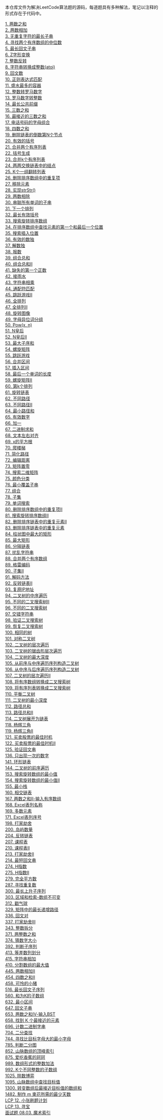 本仓库文件为解决LeetCode算法题的源码，每道题具有多种解法，笔记以注释的形式存在于代码中。

[1. 两数之和](https://github.com/Seventeen1Gx/LeetCodeAlgorithm/blob/master/src/TwoSum.java)
<br/>[2. 两数相加](https://github.com/Seventeen1Gx/LeetCodeAlgorithm/blob/master/src/AddTowNum.java)
<br/>[3. 无重复字符的最长子串](https://github.com/Seventeen1Gx/LeetCodeAlgorithm/blob/master/src/LengthOfLongestSubstring.java)
<br/> [4. 寻找两个有序数组的中位数](https://github.com/Seventeen1Gx/LeetCodeAlgorithm/blob/master/src/MedianOfTwoSortedArrays.java)
<br/>[5. 最长回文子串](https://github.com/Seventeen1Gx/LeetCodeAlgorithm/blob/master/src/LongestPalindromicSubstring.java)
<br/>[6. Z字形变换](https://github.com/Seventeen1Gx/LeetCodeAlgorithm/blob/master/src/ZigzagConversion.java)
<br/>[7. 整数反转](https://github.com/Seventeen1Gx/LeetCodeAlgorithm/blob/master/src/ReverseInteger.java)
<br/>[8. 字符串转换成整数(atoi)](https://github.com/Seventeen1Gx/LeetCodeAlgorithm/blob/master/src/AtoI.java)
<br/>[9. 回文数](https://github.com/Seventeen1Gx/LeetCodeAlgorithm/blob/master/src/PalindromeNum.java)
<br/>[10. 正则表达式匹配](https://github.com/Seventeen1Gx/LeetCodeAlgorithm/blob/master/src/RegularExpressionMatching.java)
<br/>[11. 盛水最多的容器](https://github.com/Seventeen1Gx/LeetCodeAlgorithm/blob/master/src/ContainerWithMostWater.java)
<br/>[12. 整数转罗马数字](https://github.com/Seventeen1Gx/LeetCodeAlgorithm/blob/master/src/IntegerToRoman.java)
<br/>[13. 罗马数字转整数](https://github.com/Seventeen1Gx/LeetCodeAlgorithm/blob/master/src/RomanToInteger.java)
<br/>[14. 最长公共前缀](https://github.com/Seventeen1Gx/LeetCodeAlgorithm/blob/master/src/LongestCommonPrefix.java)
<br/>[15. 三数之和](https://github.com/Seventeen1Gx/LeetCodeAlgorithm/blob/master/src/ThreeSum.java)
<br/>[16. 最接近的三数之和](https://github.com/Seventeen1Gx/LeetCodeAlgorithm/blob/master/src/ThreeSumClosest.java)
<br/>[17. 电话号码的字母组合](https://github.com/Seventeen1Gx/LeetCodeAlgorithm/blob/master/src/LetterCombinationsOfPhoneNum.java)
<br/>[18. 四数之和](https://github.com/Seventeen1Gx/LeetCodeAlgorithm/blob/master/src/FourSum.java)
<br/>[19. 删除链表的倒数第N个节点](https://github.com/Seventeen1Gx/LeetCodeAlgorithm/blob/master/src/RemoveNthNodeFromEndOfList.java)
<br/>[20. 有效的括号](https://github.com/Seventeen1Gx/LeetCodeAlgorithm/blob/master/src/ValidParentheses.java)
<br/>[21. 合并两个有序列表](https://github.com/Seventeen1Gx/LeetCodeAlgorithm/blob/master/src/MergeTwoSortedLists.java)
<br/>[22. 括号生成](https://github.com/Seventeen1Gx/LeetCodeAlgorithm/blob/master/src/GenerateParentheses.java)
<br/>[23. 合并k个有序列表](https://github.com/Seventeen1Gx/LeetCodeAlgorithm/blob/master/src/MergeKSortedLists.java)
<br/>[24. 两两交换链表中的结点](https://github.com/Seventeen1Gx/LeetCodeAlgorithm/blob/master/src/SwapNodesInPairs.java)
<br/>[25. K个一组翻转列表](https://github.com/Seventeen1Gx/LeetCodeAlgorithm/blob/master/src/SwapNodesInPairs.java)
<br/>[26. 删除排序数组中的重复项](https://github.com/Seventeen1Gx/LeetCodeAlgorithm/blob/master/src/RemoveDuplicatesFromSortedArray.java)
<br/>[27. 移除元素](https://github.com/Seventeen1Gx/LeetCodeAlgorithm/blob/master/src/RemoveDuplicatesFromSortedArray.java)
<br/>[28. 实现strStr()](https://github.com/Seventeen1Gx/LeetCodeAlgorithm/blob/master/src/ImplementStrstr.java)
<br/>[29. 两数相除](https://github.com/Seventeen1Gx/LeetCodeAlgorithm/blob/master/src/DivideTwoIntegers.java)
<br/>[30. 串联所有单词的子串](https://github.com/Seventeen1Gx/LeetCodeAlgorithm/blob/master/src/SubstringWithConcatenationOfAllWords.java)
<br/>[31. 下一个排列](https://github.com/Seventeen1Gx/LeetCodeAlgorithm/blob/master/src/NextPermutation.java)
<br/>[32. 最长有效括号](https://github.com/Seventeen1Gx/LeetCodeAlgorithm/blob/master/src/LongestValidParentheses.java)
<br/>[33. 搜索旋转排序数组](https://github.com/Seventeen1Gx/LeetCodeAlgorithm/blob/master/src/binarySearch/SearchInRotatedSortedArray.java)
<br/>[34. 在排序数组中查找元素的第一个和最后一个位置](https://github.com/Seventeen1Gx/LeetCodeAlgorithm/blob/master/src/binarySearch/FindFirstAndLastPositionOfElementInSortedArray.java)
<br/>[35. 搜索插入位置](https://github.com/Seventeen1Gx/LeetCodeAlgorithm/blob/master/src/binarySearch/SearchInsertPosition.java)
<br/>[36. 有效的数独](https://github.com/Seventeen1Gx/LeetCodeAlgorithm/blob/master/src/SearchInRotatedSortedArray.java)
<br/>[37. 解数独](https://github.com/Seventeen1Gx/LeetCodeAlgorithm/blob/master/src/SudokuSolver.java)
<br/>[38. 报数](https://github.com/Seventeen1Gx/LeetCodeAlgorithm/blob/master/src/CountAndSay.java)
<br/>[39. 组合总和](https://github.com/Seventeen1Gx/LeetCodeAlgorithm/blob/master/src/CombinationSum.java)
<br/>[40. 组合总和Ⅱ](https://github.com/Seventeen1Gx/LeetCodeAlgorithm/blob/master/src/CombinationSumNo2.java)
<br/>[41. 缺失的第一个正数](https://github.com/Seventeen1Gx/LeetCodeAlgorithm/blob/master/src/FirstMissingPositive.java)
<br/>[42. 接雨水](https://github.com/Seventeen1Gx/LeetCodeAlgorithm/blob/master/src/TrappingRainWater.java)
<br/>[43. 字符串相乘](https://github.com/Seventeen1Gx/LeetCodeAlgorithm/blob/master/src/MultiplyStrings.java)
<br/>[44. 通配符匹配](https://github.com/Seventeen1Gx/LeetCodeAlgorithm/blob/master/src/WildcardMatching.java)
<br/>[45. 跳跃游戏Ⅱ](https://github.com/Seventeen1Gx/LeetCodeAlgorithm/blob/master/src/JumpGameNo2.java)
<br/>[46. 全排列](https://github.com/Seventeen1Gx/LeetCodeAlgorithm/blob/master/src/Permutations.java)
<br/>[47. 全排列Ⅱ](https://github.com/Seventeen1Gx/LeetCodeAlgorithm/blob/master/src/PermutationsNo2.java)
<br/>[48. 旋转图像](https://github.com/Seventeen1Gx/LeetCodeAlgorithm/blob/master/src/RotateImage.java)
<br/>[49. 字母异位词分组](https://github.com/Seventeen1Gx/LeetCodeAlgorithm/blob/master/src/GroupAnagrams.java)
<br/>[50. Pow(x, n)](https://github.com/Seventeen1Gx/LeetCodeAlgorithm/blob/master/src/Pow_x_n.java)
<br/>[51. N皇后](https://github.com/Seventeen1Gx/LeetCodeAlgorithm/blob/master/src/NQueen.java)
<br/>[52. N皇后Ⅱ](https://github.com/Seventeen1Gx/LeetCodeAlgorithm/blob/master/src/NQueenNo2.java)
<br/>[53. 最大子序和](https://github.com/Seventeen1Gx/LeetCodeAlgorithm/blob/master/src/MaximumSubarray.java)
<br/>[54. 螺旋矩阵](https://github.com/Seventeen1Gx/LeetCodeAlgorithm/blob/master/src/SpiralMatrix.java)
<br/>[55. 跳跃游戏](https://github.com/Seventeen1Gx/LeetCodeAlgorithm/blob/master/src/JumpGame.java)
<br/>[56. 合并区间](https://github.com/Seventeen1Gx/LeetCodeAlgorithm/blob/master/src/MergeIntervals.java)
<br/>[57. 插入区间](https://github.com/Seventeen1Gx/LeetCodeAlgorithm/blob/master/src/InsertInterval.java)
<br/>[58. 最后一个单词的长度](https://github.com/Seventeen1Gx/LeetCodeAlgorithm/blob/master/src/LengthOfLastWord.java)
<br/>[59. 螺旋矩阵Ⅱ](https://github.com/Seventeen1Gx/LeetCodeAlgorithm/blob/master/src/SpiralMatrixNo2.java)
<br/>[60. 第k个排列](https://github.com/Seventeen1Gx/LeetCodeAlgorithm/blob/master/src/PermutationSequence.java)
<br/>[61. 旋转链表](https://github.com/Seventeen1Gx/LeetCodeAlgorithm/blob/master/src/RotateList.java)
<br/>[62. 不同路径](https://github.com/Seventeen1Gx/LeetCodeAlgorithm/blob/master/src/UniquePaths.java)
<br/>[63. 不同路径Ⅱ](https://github.com/Seventeen1Gx/LeetCodeAlgorithm/blob/master/src/UniquePathsNo2.java)
<br/>[64. 最小路径和](https://github.com/Seventeen1Gx/LeetCodeAlgorithm/blob/master/src/MinimumPathSum.java)
<br/>[65. 有效数字](https://github.com/Seventeen1Gx/LeetCodeAlgorithm/blob/master/src/ValidNumber.java)
<br/>[66. 加一](https://github.com/Seventeen1Gx/LeetCodeAlgorithm/blob/master/src/PlusOne.java)
<br/>[67. 二进制求和](https://github.com/Seventeen1Gx/LeetCodeAlgorithm/blob/master/src/AddBinary.java)
<br/>[68. 文本左右对齐](https://github.com/Seventeen1Gx/LeetCodeAlgorithm/blob/master/src/TextJustification.java)
<br/>[69. x的平方根](https://github.com/Seventeen1Gx/LeetCodeAlgorithm/blob/master/src/binarySearch/SqrtX.java)
<br/>[70. 爬楼梯](https://github.com/Seventeen1Gx/LeetCodeAlgorithm/blob/master/src/ClimbingStairs.java)
<br/>[71. 简化路径](https://github.com/Seventeen1Gx/LeetCodeAlgorithm/blob/master/src/SimplifyPath.java)
<br/>[72. 编辑距离](https://github.com/Seventeen1Gx/LeetCodeAlgorithm/blob/master/src/EditDistance.java)
<br/>[73. 矩阵置零](https://github.com/Seventeen1Gx/LeetCodeAlgorithm/blob/master/src/SetMatrixZeroes.java)
<br/>[74. 搜索二维矩阵](https://github.com/Seventeen1Gx/LeetCodeAlgorithm/blob/master/src/Search2dMatrix.java)
<br/>[75. 颜色分类](https://github.com/Seventeen1Gx/LeetCodeAlgorithm/blob/master/src/SortColors.java)
<br/>[76. 最小覆盖子串](https://github.com/Seventeen1Gx/LeetCodeAlgorithm/blob/master/src/MinimumWindowSubstring.java)
<br/>[77. 组合](https://github.com/Seventeen1Gx/LeetCodeAlgorithm/blob/master/src/Combinations.java)
<br/>[78. 子集](https://github.com/Seventeen1Gx/LeetCodeAlgorithm/blob/master/src/Subsets.java)
<br/>[79. 单词搜索](https://github.com/Seventeen1Gx/LeetCodeAlgorithm/blob/master/src/WordSearch.java)
<br/>[80. 删除排序数组中的重复项II](https://github.com/Seventeen1Gx/LeetCodeAlgorithm/blob/master/src/RemoveDuplicatesFromSortedArrayNo2.java)
<br/>[81. 搜索旋转排序数组II](https://github.com/Seventeen1Gx/LeetCodeAlgorithm/blob/master/src/binarySearch/SearchInRotatedSortedArrayNo2.java)
<br/>[82. 删除排序链表中的重复元素II](https://github.com/Seventeen1Gx/LeetCodeAlgorithm/blob/master/src/RemoveDuplicatesFromSortedListNo2.java)
<br/>[83. 删除排序链表中的重复元素](https://github.com/Seventeen1Gx/LeetCodeAlgorithm/blob/master/src/RemoveDuplicatesFromSortedList.java)
<br/>[84. 柱状图中最大的矩形](https://github.com/Seventeen1Gx/LeetCodeAlgorithm/blob/master/src/SearchInRotatedSortedArray.java)
<br/>[85. 最大矩形](https://github.com/Seventeen1Gx/LeetCodeAlgorithm/blob/master/src/SearchInRotatedSortedArray.java)
<br/>[86. 分隔链表](https://github.com/Seventeen1Gx/LeetCodeAlgorithm/blob/master/src/PartitionList.java)
<br/>[87. 扰乱字符串](https://github.com/Seventeen1Gx/LeetCodeAlgorithm/blob/master/src/ScrambleString.java)
<br/>[88. 合并两个有序数组](https://github.com/Seventeen1Gx/LeetCodeAlgorithm/blob/master/src/MergeSortedArray.java)
<br/>[89. 格雷编码](https://github.com/Seventeen1Gx/LeetCodeAlgorithm/blob/master/src/GrayCode.java)
<br/>[90. 子集II](https://github.com/Seventeen1Gx/LeetCodeAlgorithm/blob/master/src/SubSetsNo2.java)
<br/>[91. 解码方法](https://github.com/Seventeen1Gx/LeetCodeAlgorithm/blob/master/src/DecodeWays.java)
<br/>[92. 反转链表II](https://github.com/Seventeen1Gx/LeetCodeAlgorithm/blob/master/src/ReverseLinkedListNo2.java)
<br/>[93. 复原IP地址](https://github.com/Seventeen1Gx/LeetCodeAlgorithm/blob/master/src/RestoreIpAddresses.java)
<br/>[94. 二叉树的中序遍历](https://github.com/Seventeen1Gx/LeetCodeAlgorithm/blob/master/src/BinaryTreeInorderTraversal.java)
<br/>[95. 不同的二叉搜索树II](https://github.com/Seventeen1Gx/LeetCodeAlgorithm/blob/master/src/UniqueBinarySearchTreesNo2.java)
<br/>[96. 不同的二叉搜索树](https://github.com/Seventeen1Gx/LeetCodeAlgorithm/blob/master/src/UniqueBinarySearchTrees.java)
<br/>[97. 交错字符串](https://github.com/Seventeen1Gx/LeetCodeAlgorithm/blob/master/src/InterleavingString.java)
<br/>[98. 验证二叉搜索树](https://github.com/Seventeen1Gx/LeetCodeAlgorithm/blob/master/src/ValidateBinarySearchTree.java)
<br/>[99. 恢复二叉搜索树](https://github.com/Seventeen1Gx/LeetCodeAlgorithm/blob/master/src/RecoverBinarySearchTree.java)
<br/>[100. 相同的树](https://github.com/Seventeen1Gx/LeetCodeAlgorithm/blob/master/src/SameTree.java)
<br/>[101. 对称二叉树](https://github.com/Seventeen1Gx/LeetCodeAlgorithm/blob/master/src/SymmetricTree.java)
<br/>[102. 二叉树的层次遍历](https://github.com/Seventeen1Gx/LeetCodeAlgorithm/blob/master/src/BinaryTreeLevelOrderTraversal.java)
<br/>[103. 二叉树的锯齿形层次遍历](https://github.com/Seventeen1Gx/LeetCodeAlgorithm/blob/master/src/BinaryTreeZigzagLevelOrderTraversal.java)
<br/>[104. 二叉树的最大深度](https://github.com/Seventeen1Gx/LeetCodeAlgorithm/blob/master/src/MaximumDepthOfBinaryTree.java)
<br/>[105. 从前序与中序遍历序列构造二叉树](https://github.com/Seventeen1Gx/LeetCodeAlgorithm/blob/master/src/ConstructBinaryTreeFromPreorderAndInorderTraversal.java)
<br/>[106. 从中序与后序遍历序列构造二叉树](https://github.com/Seventeen1Gx/LeetCodeAlgorithm/blob/master/src/ConstructBinaryTreeFromInorderAndPostorderTraversal.java)
<br/>[107. 二叉树的层次遍历Ⅱ](https://github.com/Seventeen1Gx/LeetCodeAlgorithm/blob/master/src/BinaryTreeLevelOrderTraversalNo2.java)
<br/>[108. 将有序数组转换成二叉搜索树](https://github.com/Seventeen1Gx/LeetCodeAlgorithm/blob/master/src/ConvertSortedArrayToBinarySearchTree.java)
<br/>[109. 将有序列表转换成二叉搜索树](https://github.com/Seventeen1Gx/LeetCodeAlgorithm/blob/master/src/ConvertSortedListToBinarySearchTree.java)
<br/>[110. 平衡二叉树](https://github.com/Seventeen1Gx/LeetCodeAlgorithm/blob/master/src/BalancedBinaryTree.java)
<br/>[111. 二叉树的最小深度](https://github.com/Seventeen1Gx/LeetCodeAlgorithm/blob/master/src/MinimumDepthOfBinaryTree.java)
<br/>[112. 路径总和](https://github.com/Seventeen1Gx/LeetCodeAlgorithm/blob/master/src/PathSum.java)
<br/>[113. 路径总和Ⅱ](https://github.com/Seventeen1Gx/LeetCodeAlgorithm/blob/master/src/PathSumNo2.java)
<br/>[114. 二叉树展开为链表](https://github.com/Seventeen1Gx/LeetCodeAlgorithm/blob/master/src/FlattenBinaryTreeToLinkedList.java)
<br/>[118. 杨辉三角](https://github.com/Seventeen1Gx/LeetCodeAlgorithm/blob/master/src/PascalsTriangle.java)
<br/>[119. 杨辉三角Ⅱ](https://github.com/Seventeen1Gx/LeetCodeAlgorithm/blob/master/src/PascalsTriangleNo2.java)
<br/>[121. 买卖股票的最佳时机](https://github.com/Seventeen1Gx/LeetCodeAlgorithm/blob/master/src/BestTimeToBuyAndSellStock.java)
<br/>[122. 买卖股票的最佳时机Ⅱ](https://github.com/Seventeen1Gx/LeetCodeAlgorithm/blob/master/src/BestTimeToBuyAndSellStockNo2.java)
<br/>[125. 验证回文串](https://github.com/Seventeen1Gx/LeetCodeAlgorithm/blob/master/src/ValidPalindrome.java)
<br/>[136. 只出现一次的数字](https://github.com/Seventeen1Gx/LeetCodeAlgorithm/blob/master/src/SingleNumber.java)
<br/>[141. 环形链表](https://github.com/Seventeen1Gx/LeetCodeAlgorithm/blob/master/src/LinkedListCycle.java)
<br/>[144. 二叉树的前序遍历](https://github.com/Seventeen1Gx/LeetCodeAlgorithm/blob/master/src/BinaryTreePreorderTraversal.java)
<br/>[153. 搜索旋转数组的最小值](https://github.com/Seventeen1Gx/LeetCodeAlgorithm/blob/master/src/binarySearch/FindMinimumInRotatedSortedArray.java)
<br/>[154. 搜索旋转数组的最小值Ⅱ](https://github.com/Seventeen1Gx/LeetCodeAlgorithm/blob/master/src/binarySearch/FindMinimumInRotatedSortedArrayNo2.java)
<br/>[155. 最小栈](https://github.com/Seventeen1Gx/LeetCodeAlgorithm/blob/master/src/MinStack.java)
<br/>[160. 相交链表](https://github.com/Seventeen1Gx/LeetCodeAlgorithm/blob/master/src/IntersectionOfTwoLinkedLists.java)
<br/>[167. 两数之和Ⅱ-输入有序数组](https://github.com/Seventeen1Gx/LeetCodeAlgorithm/blob/master/src/TwoSumNo2InputArrayIsSorted.java)
<br/>[168. Excel表列名称](https://github.com/Seventeen1Gx/LeetCodeAlgorithm/blob/master/src/ExcelSheetColumnTitle.java)
<br/>[169. 多数元素](https://github.com/Seventeen1Gx/LeetCodeAlgorithm/blob/master/src/MajorityElement.java)
<br/>[171. Excel表列序号](https://github.com/Seventeen1Gx/LeetCodeAlgorithm/blob/master/src/ExcelSheetColumnNumber.java)
<br/>[198. 打家劫舍](https://github.com/Seventeen1Gx/LeetCodeAlgorithm/blob/master/src/HouseRobber.java)
<br/>[200. 岛屿数量](https://github.com/Seventeen1Gx/LeetCodeAlgorithm/blob/master/src/NumberOfIslands.java)
<br/>[204. 反转链表](https://github.com/Seventeen1Gx/LeetCodeAlgorithm/blob/master/src/ReverseLinkedList.java)
<br/>[207. 课程表](https://github.com/Seventeen1Gx/LeetCodeAlgorithm/blob/master/src/CourseSchedule.java)
<br/>[210. 课程表Ⅱ](https://github.com/Seventeen1Gx/LeetCodeAlgorithm/blob/master/src/CourseScheduleNo2.java)
<br/>[213. 打家劫舍Ⅱ](https://github.com/Seventeen1Gx/LeetCodeAlgorithm/blob/master/src/HouseRobberNo2.java)
<br/>[214. 最短回文串](https://github.com/Seventeen1Gx/LeetCodeAlgorithm/blob/master/src/ShortestPalindrome.java)
<br/>[274. H指数](https://github.com/Seventeen1Gx/LeetCodeAlgorithm/blob/master/src/HIndex.java)
<br/>[275. H指数Ⅱ](https://github.com/Seventeen1Gx/LeetCodeAlgorithm/blob/master/src/binarySearch/HIndexNo2.java)
<br/>[279. 完全平方数](https://github.com/Seventeen1Gx/LeetCodeAlgorithm/blob/master/src/PerfectSquares.java)
<br/>[287. 寻找重复数](https://github.com/Seventeen1Gx/LeetCodeAlgorithm/blob/master/src/binarySearch/FindTheDuplicateNumber.java)
<br/>[300. 最长上升子序列](https://github.com/Seventeen1Gx/LeetCodeAlgorithm/blob/master/src/LongestIncreasingSubsequence.java)
<br/>[303. 区域和检索-数组不可变](https://github.com/Seventeen1Gx/LeetCodeAlgorithm/blob/master/src/RangeSumQueryImmutable.java)
<br/>[312. 戳气球](https://github.com/Seventeen1Gx/LeetCodeAlgorithm/blob/master/src/BurstBalloons.java)
<br/>[329. 矩阵中的最长递增路径](https://github.com/Seventeen1Gx/LeetCodeAlgorithm/blob/master/src/LongestIncreasingPathInAMatrix.java)
<br/>[336. 回文对](https://github.com/Seventeen1Gx/LeetCodeAlgorithm/blob/master/src/PalindromePairs.java)
<br/>[337. 打家劫舍Ⅲ](https://github.com/Seventeen1Gx/LeetCodeAlgorithm/blob/master/src/HouseRobberNo3.java)
<br/>[343. 整数拆分](https://github.com/Seventeen1Gx/LeetCodeAlgorithm/blob/master/src/IntegerBreak.java)
<br/>[371. 两整数之和](https://github.com/Seventeen1Gx/LeetCodeAlgorithm/blob/master/src/SumOfTwoIntegers.java)
<br/>[374. 猜数字大小](https://github.com/Seventeen1Gx/LeetCodeAlgorithm/blob/master/src/binarySearch/GuessNumberHigherOrLower.java)
<br/>[392. 判断子序列](https://github.com/Seventeen1Gx/LeetCodeAlgorithm/blob/master/src/IsSubsequence.java)
<br/>[413. 等差数列划分](https://github.com/Seventeen1Gx/LeetCodeAlgorithm/blob/master/src/ArithmeticSlices.java)
<br/>[415. 字符串相加](https://github.com/Seventeen1Gx/LeetCodeAlgorithm/blob/master/src/AddStrings.java)
<br/>[410. 分割数组的最大值](https://github.com/Seventeen1Gx/LeetCodeAlgorithm/blob/master/src/SplitArrayLargestSum.java)
<br/>[445. 两数相加Ⅱ](https://github.com/Seventeen1Gx/LeetCodeAlgorithm/blob/master/src/AddTwoNumbersNo2.java)
<br/>[454. 四数之和Ⅱ](https://github.com/Seventeen1Gx/LeetCodeAlgorithm/blob/master/src/FourSumNo2.java)
<br/>[458. 可怜的小猪](https://github.com/Seventeen1Gx/LeetCodeAlgorithm/blob/master/src/PoorPig.java)
<br/>[516. 最长回文子序列](https://github.com/Seventeen1Gx/LeetCodeAlgorithm/blob/master/src/LongestPalindromicSubsequence.java)
<br/>[560. 和为K的子数组](https://github.com/Seventeen1Gx/LeetCodeAlgorithm/blob/master/src/SubarraySumEqualsK.java)
<br/>[632. 最小区间](https://github.com/Seventeen1Gx/LeetCodeAlgorithm/blob/master/src/SmallestRangeCoveringElementsFromKLists.java)
<br/>[647. 回文子串](https://github.com/Seventeen1Gx/LeetCodeAlgorithm/blob/master/src/PalindromicSubstrings.java)
<br/>[653. 两数之和Ⅳ-输入BST](https://github.com/Seventeen1Gx/LeetCodeAlgorithm/blob/master/src/TwoSumNo4InputIsBST.java)
<br/>[658. 找到 K 个最接近的元素](https://github.com/Seventeen1Gx/LeetCodeAlgorithm/blob/master/src/FindKClosestElements.java)
<br/>[696. 计数二进制字串](https://github.com/Seventeen1Gx/LeetCodeAlgorithm/blob/master/src/CountBinarySubstrings.java)
<br/>[704. 二分查找](https://github.com/Seventeen1Gx/LeetCodeAlgorithm/blob/master/src/binarySearch/BinarySearch.java)
<br/>[744. 寻找比目标字母大的最小字母](https://github.com/Seventeen1Gx/LeetCodeAlgorithm/blob/master/src/binarySearch/FindSmallestLetterGreaterThanTarget.java)
<br/>[785. 判断二分图](https://github.com/Seventeen1Gx/LeetCodeAlgorithm/blob/master/src/IsGraphBipartite.java)
<br/>[852. 山脉数组的顶峰索引](https://github.com/Seventeen1Gx/LeetCodeAlgorithm/blob/master/src/binarySearch/PeakIndexInAMountainArray.java)
<br/>[875. 爱吃香蕉的珂珂](https://github.com/Seventeen1Gx/LeetCodeAlgorithm/blob/master/src/binarySearch/KokoEatingBananas.java)
<br/>[989. 数组形式的整数加法](https://github.com/Seventeen1Gx/LeetCodeAlgorithm/blob/master/src/AddToArrayFormOfInteger.java)
<br/>[992. K个不同整数的子数组](https://github.com/Seventeen1Gx/LeetCodeAlgorithm/blob/master/src/SubarraysWithKDifferentIntegers.java)
<br/>[1025. 除数博弈](https://github.com/Seventeen1Gx/LeetCodeAlgorithm/blob/master/src/DivisorGame.java)
<br/>[1095. 山脉数组中查找目标值](https://github.com/Seventeen1Gx/LeetCodeAlgorithm/blob/master/src/binarySearch/FindInMountainArray.java)
<br/>[1300. 转变数组后最接近目标值的数组和](https://github.com/Seventeen1Gx/LeetCodeAlgorithm/blob/master/src/binarySearch/SumOfMutatedArrayClosestToTarget.java)
<br/>[1482. 制作 m 束花所需的最少天数](https://github.com/Seventeen1Gx/LeetCodeAlgorithm/blob/master/src/binarySearch/MinimumNumberOfDaysToMakeMBouquets.java)
<br/>[LCP 12. 小张刷题计划](https://github.com/Seventeen1Gx/LeetCodeAlgorithm/blob/master/src/binarySearch/XiaoZhangShuaTiJiHua.java)
<br/>[LCP 13. 寻宝](https://github.com/Seventeen1Gx/LeetCodeAlgorithm/blob/master/src/XunBao.java)
<br/>[面试题 08.03. 魔术索引](https://github.com/Seventeen1Gx/LeetCodeAlgorithm/blob/master/src/MagicIndex.java)